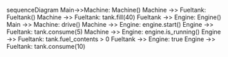 sequenceDiagram
    Main->>Machine: Machine()
    Machine ->> Fueltank: Fueltank()
    Machine ->> Fueltank: tank.fill(40)
    Fueltank ->> Engine: Engine()
    Main ->> Machine: drive()
    Machine ->> Engine: engine.start()
    Engine ->> Fueltank: tank.consume(5)
    Machine ->> Engine: engine.is_running()
    Engine ->> Fueltank: tank.fuel_contents > 0
    Fueltank ->> Engine: true
    Engine ->> Fueltank: tank.consume(10)